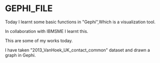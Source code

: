 # GEPHI_FILE

Today I learnt some basic functions in "Gephi",Which is a visualization tool.

In collaboration with IBMSME I learnt this.

This are some of my works today.

I have taken "2013_VanHoek_UK_contact_common" dataset and drawn a graph in Gephi.
